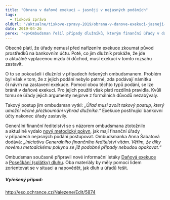 ```yaml
---
title: "Obrana v daňové exekuci – jasněji v nejasných podáních"
tags:
  - Tisková zpráva
oldUrl: "/aktualne/tiskove-zpravy-2019/obrana-v-danove-exekuci-jasneji-v-nejasnych-podanich"
date: 2019-04-26
perex: "<p>Ombudsman řešil případy dlužníků, kterým finanční úřady v daňové exekuci postihly bankovní účet. Na účet jim však chodila pouze mzda nebo důchod. Ty jsou chráněné a postihnout je lze pouze prostřednictvím srážek ze mzdy či důchodu. Zbylou část prostředků musí úřady dlužníkovi ponechat. Bohužel ne vždy se dlužníkům podařilo tuto situaci bez pomoci vyřešit. Ombudsman proto připravil nové informační letáky, které lidem pomohou se v problematice zorientovat. Současně Generální finanční ředitelství vydalo metodický pokyn, který sjednocuje a vyjasňuje postup finančních úřadů v případě nejasných podání.</p>"
---
```


<!-- imported from the old website -->

<p>Obecně platí, že úřady nemusí před nařízením exekuce zkoumat původ prostředků na bankovním účtu. Poté, co jim dlužník prokáže, že jde o aktuálně vyplacenou mzdu či důchod, musí exekuci v tomto rozsahu zastavit.</p> <p>O to se pokoušeli i dlužníci v případech řešených ombudsmanem. Problém byl však v tom, že z jejich podání nebylo patrné, zda podávají námitku či návrh na zastavení exekuce. Pomocí obou těchto typů podání, se lze bránit v daňové exekuci. Pro jejich použití však platí rozdílná pravidla. Kvůli tomu se úřady jejich argumenty nejprve z formálních důvodů nezabývaly. </p> <p>Takový postup jim ombudsman vytkl: <i>„Úřad musí zvolit takový postup, který umožní věcné přezkoumání výhrad dlužníka.“ </i>Exekuce postihující bankovní účty nakonec úřady zastavily. </p> <p>Generální finanční ředitelství se s názorem ombudsmana ztotožnilo a aktuálně vydalo <a href="https://www.financnisprava.cz/assets/cs/prilohy/d-jine/18085_19_MP_nejednoznacne_podani.pdf" target="_blank">nový metodický pokyn</a>, jak mají finanční úřady v případech nejasných podání postupovat. Ombudsmanka Anna Šabatová dodává:<i> „Iniciativu Generálního finančního ředitelství vítám. Věřím, že díky novému metodickému pokynu se již podobné případy nebudou opakovat.“</i></p> <p>Ombudsman současně připravil nové informační letáky <a href="/uploads-import/Letaky/Danova-exekuce.pdf" target="_blank">Daňová exekuce</a> a <a href="/uploads-import/Letaky/Poseckani-splatky-dluhu.pdf" target="_blank">Posečkání (splátky) dluhu</a>. Oba materiály by měly pomoci lidem zorientovat se v situaci a napovědět, jak dluh u úřadů řešit.</p> <h5>Vyřešený případ:</h5> <p><a title="Otevření do nového okna" href="http://eso.ochrance.cz/Nalezene/Edit/5874" target="_blank">http://eso.ochrance.cz/Nalezene/Edit/5874</a> <img alt="" src="https://www.ochrance.cz/typo3/ext/od_linkdesc/icons/external.gif" class="od_linkdesc_icon_external" /></p>
